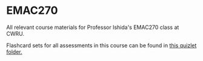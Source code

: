 # EMAC270
All relevant course materials for Professor Ishida's EMAC270 class at CWRU.

Flashcard sets for all assessments in this course can be found in [this quizlet folder.](https://quizlet.com/user/TrevorSwan11/folders/emac270?i=1jvzsp&x=1xqt)
